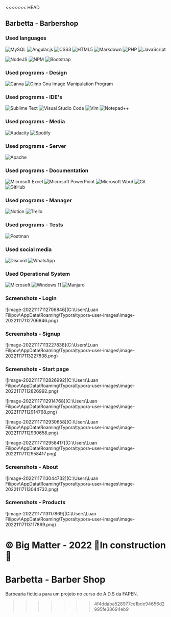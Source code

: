 <<<<<<< HEAD
## Barbetta - Barbershop

### Used languages

![MySQL](https://img.shields.io/badge/mysql-%2300f.svg?style=for-the-badge&logo=mysql&logoColor=white) ![Angular.js](https://img.shields.io/badge/angular.js-%23E23237.svg?style=for-the-badge&logo=angularjs&logoColor=white) ![CSS3](https://img.shields.io/badge/css3-%231572B6.svg?style=for-the-badge&logo=css3&logoColor=white) ![HTML5](https://img.shields.io/badge/html5-%23E34F26.svg?style=for-the-badge&logo=html5&logoColor=white) ![Markdown](https://img.shields.io/badge/markdown-%23000000.svg?style=for-the-badge&logo=markdown&logoColor=white) ![PHP](https://img.shields.io/badge/php-%23777BB4.svg?style=for-the-badge&logo=php&logoColor=white) ![JavaScript](https://img.shields.io/badge/javascript-%23323330.svg?style=for-the-badge&logo=javascript&logoColor=%23F7DF1E) 

![NodeJS](https://img.shields.io/badge/node.js-6DA55F?style=for-the-badge&logo=node.js&logoColor=white) ![NPM](https://img.shields.io/badge/NPM-%23000000.svg?style=for-the-badge&logo=npm&logoColor=white) ![Bootstrap](https://img.shields.io/badge/bootstrap-%23563D7C.svg?style=for-the-badge&logo=bootstrap&logoColor=white) 



### Used programs - Design

![Canva](https://img.shields.io/badge/Canva-%2300C4CC.svg?style=for-the-badge&logo=Canva&logoColor=white) ![Gimp Gnu Image Manipulation Program](https://img.shields.io/badge/Gimp-657D8B?style=for-the-badge&logo=gimp&logoColor=FFFFFF)



### Used programs - IDE's

![Sublime Text](https://img.shields.io/badge/sublime_text-%23575757.svg?style=for-the-badge&logo=sublime-text&logoColor=important) ![Visual Studio Code](https://img.shields.io/badge/Visual%20Studio%20Code-0078d7.svg?style=for-the-badge&logo=visual-studio-code&logoColor=white) ![Vim](https://img.shields.io/badge/VIM-%2311AB00.svg?style=for-the-badge&logo=vim&logoColor=white) ![Notepad++](https://img.shields.io/badge/Notepad++-90E59A.svg?style=for-the-badge&logo=notepad%2b%2b&logoColor=black) 



### Used programs - Media

![Audacity](https://img.shields.io/badge/Audacity-0000CC?style=for-the-badge&logo=audacity&logoColor=white) ![Spotify](https://img.shields.io/badge/Spotify-1ED760?style=for-the-badge&logo=spotify&logoColor=white) 



### Used programs - Server

![Apache](https://img.shields.io/badge/apache-%23D42029.svg?style=for-the-badge&logo=apache&logoColor=white) 



### Used programs - Documentation

![Microsoft Excel](https://img.shields.io/badge/Microsoft_Excel-217346?style=for-the-badge&logo=microsoft-excel&logoColor=white) ![Microsoft PowerPoint](https://img.shields.io/badge/Microsoft_PowerPoint-B7472A?style=for-the-badge&logo=microsoft-powerpoint&logoColor=white) ![Microsoft Word](https://img.shields.io/badge/Microsoft_Word-2B579A?style=for-the-badge&logo=microsoft-word&logoColor=white) ![Git](https://img.shields.io/badge/git-%23F05033.svg?style=for-the-badge&logo=git&logoColor=white) ![GitHub](https://img.shields.io/badge/github-%23121011.svg?style=for-the-badge&logo=github&logoColor=white) 



### Used programs - Manager

![Notion](https://img.shields.io/badge/Notion-%23000000.svg?style=for-the-badge&logo=notion&logoColor=white) ![Trello](https://img.shields.io/badge/Trello-%23026AA7.svg?style=for-the-badge&logo=Trello&logoColor=white) 



### Used programs - Tests

![Postman](https://img.shields.io/badge/Postman-FF6C37?style=for-the-badge&logo=postman&logoColor=white) 



### Used social media

![Discord](https://img.shields.io/badge/Discord-%235865F2.svg?style=for-the-badge&logo=discord&logoColor=white) ![WhatsApp](https://img.shields.io/badge/WhatsApp-25D366?style=for-the-badge&logo=whatsapp&logoColor=white) 



### Used Operational System

![Microsoft](https://img.shields.io/badge/Microsoft-0078D4?style=for-the-badge&logo=microsoft&logoColor=white) ![Windows 11](https://img.shields.io/badge/Windows%2011-%230079d5.svg?style=for-the-badge&logo=Windows%2011&logoColor=white) ![Manjaro](https://img.shields.io/badge/Manjaro-35BF5C?style=for-the-badge&logo=Manjaro&logoColor=white) 



### Screenshots - Login

![image-20221117112706846](C:\Users\Luan Filipov\AppData\Roaming\Typora\typora-user-images\image-20221117112706846.png) 

### Screenshots - Signup

![image-20221117113227838](C:\Users\Luan Filipov\AppData\Roaming\Typora\typora-user-images\image-20221117113227838.png)

### Screenshots - Start page

![image-20221117112826992](C:\Users\Luan Filipov\AppData\Roaming\Typora\typora-user-images\image-20221117112826992.png) 

![image-20221117112914768](C:\Users\Luan Filipov\AppData\Roaming\Typora\typora-user-images\image-20221117112914768.png) 

![image-20221117112930658](C:\Users\Luan Filipov\AppData\Roaming\Typora\typora-user-images\image-20221117112930658.png) 

![image-20221117112958417](C:\Users\Luan Filipov\AppData\Roaming\Typora\typora-user-images\image-20221117112958417.png) 



### Screenshots - About

![image-20221117113044732](C:\Users\Luan Filipov\AppData\Roaming\Typora\typora-user-images\image-20221117113044732.png) 

### Screenshots - Products

![image-20221117113117869](C:\Users\Luan Filipov\AppData\Roaming\Typora\typora-user-images\image-20221117113117869.png) 

:copyright: Big Matter - 2022																										:construction:In construction:construction:
=======
# Barbetta - Barber Shop

Barbearia fictícia para um projeto no curso de A.D.S da FAPEN.
>>>>>>> 4f4ddaba528977ce1bde94656d2995fe38694eb9
